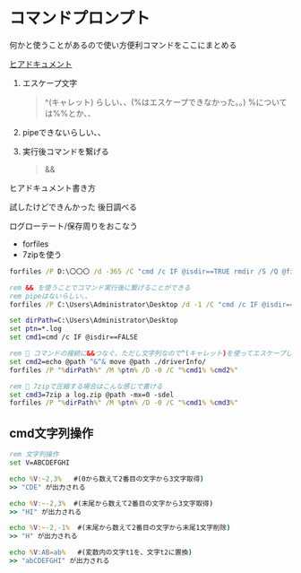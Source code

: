 # コマンドプロンプト

何かと使うことがあるので使い方便利コマンドをここにまとめる

[ヒアドキュメント](#here)

1. エスケープ文字

    > ^(キャレット) らしい、、(%はエスケープできなかった。。)
    > %については%%とか、、

2. pipeできないらしい、、
3. 実行後コマンドを繋げる
    > &&

<a name=here>ヒアドキュメント書き方</a>

試したけどできんかった
後日調べる

<a name=logrotate>ログローテート/保存周りをおこなう</a>

* forfiles
* 7zipを使う

```bat
forfiles /P D:\〇〇〇 /d -365 /C "cmd /c IF @isdir==TRUE rmdir /S /Q @file"

rem && を使うことでコマンド実行後に繋げることができる
rem pipeはないらしい、、
forfiles /P C:\Users\Administrator\Desktop /d -1 /C "cmd /c IF @isdir==TRUE  dir && echo ----- && tree"

set dirPath=C:\Users\Administrator\Desktop
set ptn=*.log
set cmd1=cmd /c IF @isdir==FALSE 

rem 🌟 コマンドの接続に&&つなぐ、ただし文字列なので^(キャレット)を使ってエスケープしている
set cmd2=echo @path ^&^& move @path ./driverInfo/
forfiles /P "%dirPath%" /M %ptn% /D -0 /C "%cmd1% %cmd2%"

rem 🌟 7zipで圧縮する場合はこんな感じで書ける
set cmd3=7zip a log.zip @path -mx=0 -sdel 
forfiles /P "%dirPath%" /M %ptn% /D -0 /C "%cmd1% %cmd3%"

```

## <a name=string>cmd文字列操作</a>

```bat
rem 文字列操作
set V=ABCDEFGHI

echo %V:~2,3%   #(0から数えて2番目の文字から3文字取得)
>> "CDE" が出力される

echo %V:~-2,3%  #(末尾から数えて2番目の文字から3文字取得)
>> "HI" が出力される

echo %V:~-2,-1%  #(末尾から数えて2番目の文字から末尾1文字削除)
>> "H" が出力される

echo %V:AB=ab%   #(変数内の文字t1を、文字t2に置換)
>> "abCDEFGHI" が出力される
```
